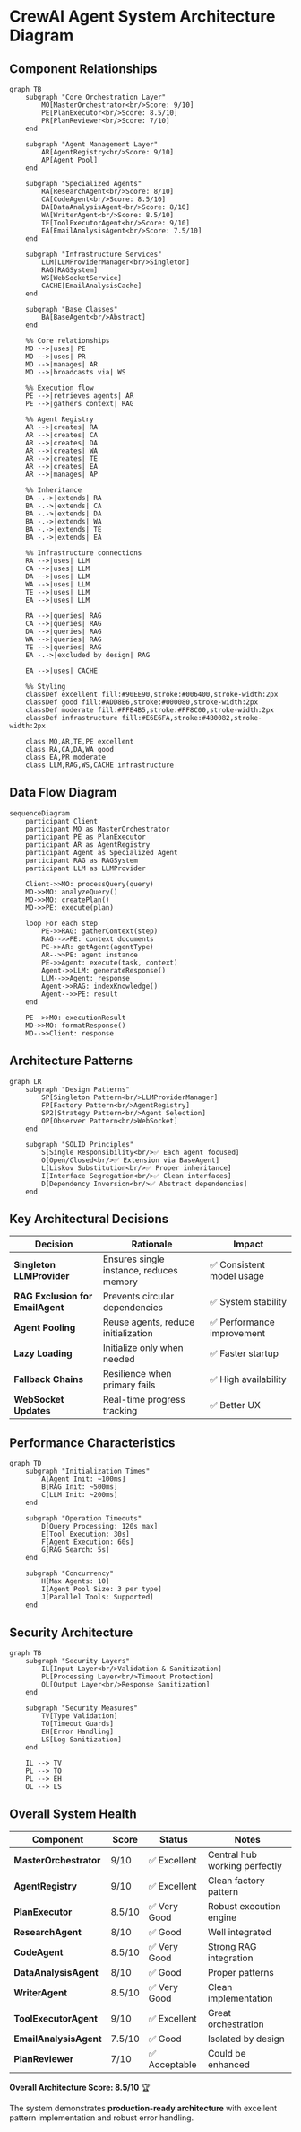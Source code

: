 # CrewAI Agent System Architecture Diagram

## Component Relationships

```mermaid
graph TB
    subgraph "Core Orchestration Layer"
        MO[MasterOrchestrator<br/>Score: 9/10]
        PE[PlanExecutor<br/>Score: 8.5/10]
        PR[PlanReviewer<br/>Score: 7/10]
    end
    
    subgraph "Agent Management Layer"
        AR[AgentRegistry<br/>Score: 9/10]
        AP[Agent Pool]
    end
    
    subgraph "Specialized Agents"
        RA[ResearchAgent<br/>Score: 8/10]
        CA[CodeAgent<br/>Score: 8.5/10]
        DA[DataAnalysisAgent<br/>Score: 8/10]
        WA[WriterAgent<br/>Score: 8.5/10]
        TE[ToolExecutorAgent<br/>Score: 9/10]
        EA[EmailAnalysisAgent<br/>Score: 7.5/10]
    end
    
    subgraph "Infrastructure Services"
        LLM[LLMProviderManager<br/>Singleton]
        RAG[RAGSystem]
        WS[WebSocketService]
        CACHE[EmailAnalysisCache]
    end
    
    subgraph "Base Classes"
        BA[BaseAgent<br/>Abstract]
    end
    
    %% Core relationships
    MO -->|uses| PE
    MO -->|uses| PR
    MO -->|manages| AR
    MO -->|broadcasts via| WS
    
    %% Execution flow
    PE -->|retrieves agents| AR
    PE -->|gathers context| RAG
    
    %% Agent Registry
    AR -->|creates| RA
    AR -->|creates| CA
    AR -->|creates| DA
    AR -->|creates| WA
    AR -->|creates| TE
    AR -->|creates| EA
    AR -->|manages| AP
    
    %% Inheritance
    BA -.->|extends| RA
    BA -.->|extends| CA
    BA -.->|extends| DA
    BA -.->|extends| WA
    BA -.->|extends| TE
    BA -.->|extends| EA
    
    %% Infrastructure connections
    RA -->|uses| LLM
    CA -->|uses| LLM
    DA -->|uses| LLM
    WA -->|uses| LLM
    TE -->|uses| LLM
    EA -->|uses| LLM
    
    RA -->|queries| RAG
    CA -->|queries| RAG
    DA -->|queries| RAG
    WA -->|queries| RAG
    TE -->|queries| RAG
    EA -.->|excluded by design| RAG
    
    EA -->|uses| CACHE
    
    %% Styling
    classDef excellent fill:#90EE90,stroke:#006400,stroke-width:2px
    classDef good fill:#ADD8E6,stroke:#000080,stroke-width:2px
    classDef moderate fill:#FFE4B5,stroke:#FF8C00,stroke-width:2px
    classDef infrastructure fill:#E6E6FA,stroke:#4B0082,stroke-width:2px
    
    class MO,AR,TE,PE excellent
    class RA,CA,DA,WA good
    class EA,PR moderate
    class LLM,RAG,WS,CACHE infrastructure
```

## Data Flow Diagram

```mermaid
sequenceDiagram
    participant Client
    participant MO as MasterOrchestrator
    participant PE as PlanExecutor
    participant AR as AgentRegistry
    participant Agent as Specialized Agent
    participant RAG as RAGSystem
    participant LLM as LLMProvider
    
    Client->>MO: processQuery(query)
    MO->>MO: analyzeQuery()
    MO->>MO: createPlan()
    MO->>PE: execute(plan)
    
    loop For each step
        PE->>RAG: gatherContext(step)
        RAG-->>PE: context documents
        PE->>AR: getAgent(agentType)
        AR-->>PE: agent instance
        PE->>Agent: execute(task, context)
        Agent->>LLM: generateResponse()
        LLM-->>Agent: response
        Agent->>RAG: indexKnowledge()
        Agent-->>PE: result
    end
    
    PE-->>MO: executionResult
    MO->>MO: formatResponse()
    MO-->>Client: response
```

## Architecture Patterns

```mermaid
graph LR
    subgraph "Design Patterns"
        SP[Singleton Pattern<br/>LLMProviderManager]
        FP[Factory Pattern<br/>AgentRegistry]
        SP2[Strategy Pattern<br/>Agent Selection]
        OP[Observer Pattern<br/>WebSocket]
    end
    
    subgraph "SOLID Principles"
        S[Single Responsibility<br/>✅ Each agent focused]
        O[Open/Closed<br/>✅ Extension via BaseAgent]
        L[Liskov Substitution<br/>✅ Proper inheritance]
        I[Interface Segregation<br/>✅ Clean interfaces]
        D[Dependency Inversion<br/>✅ Abstract dependencies]
    end
```

## Key Architectural Decisions

| Decision | Rationale | Impact |
|----------|-----------|---------|
| **Singleton LLMProvider** | Ensures single instance, reduces memory | ✅ Consistent model usage |
| **RAG Exclusion for EmailAgent** | Prevents circular dependencies | ✅ System stability |
| **Agent Pooling** | Reuse agents, reduce initialization | ✅ Performance improvement |
| **Lazy Loading** | Initialize only when needed | ✅ Faster startup |
| **Fallback Chains** | Resilience when primary fails | ✅ High availability |
| **WebSocket Updates** | Real-time progress tracking | ✅ Better UX |

## Performance Characteristics

```mermaid
graph TD
    subgraph "Initialization Times"
        A[Agent Init: ~100ms]
        B[RAG Init: ~500ms]
        C[LLM Init: ~200ms]
    end
    
    subgraph "Operation Timeouts"
        D[Query Processing: 120s max]
        E[Tool Execution: 30s]
        F[Agent Execution: 60s]
        G[RAG Search: 5s]
    end
    
    subgraph "Concurrency"
        H[Max Agents: 10]
        I[Agent Pool Size: 3 per type]
        J[Parallel Tools: Supported]
    end
```

## Security Architecture

```mermaid
graph TB
    subgraph "Security Layers"
        IL[Input Layer<br/>Validation & Sanitization]
        PL[Processing Layer<br/>Timeout Protection]
        OL[Output Layer<br/>Response Sanitization]
    end
    
    subgraph "Security Measures"
        TV[Type Validation]
        TO[Timeout Guards]
        EH[Error Handling]
        LS[Log Sanitization]
    end
    
    IL --> TV
    PL --> TO
    PL --> EH
    OL --> LS
```

## Overall System Health

| Component | Score | Status | Notes |
|-----------|-------|--------|-------|
| **MasterOrchestrator** | 9/10 | ✅ Excellent | Central hub working perfectly |
| **AgentRegistry** | 9/10 | ✅ Excellent | Clean factory pattern |
| **PlanExecutor** | 8.5/10 | ✅ Very Good | Robust execution engine |
| **ResearchAgent** | 8/10 | ✅ Good | Well integrated |
| **CodeAgent** | 8.5/10 | ✅ Very Good | Strong RAG integration |
| **DataAnalysisAgent** | 8/10 | ✅ Good | Proper patterns |
| **WriterAgent** | 8.5/10 | ✅ Very Good | Clean implementation |
| **ToolExecutorAgent** | 9/10 | ✅ Excellent | Great orchestration |
| **EmailAnalysisAgent** | 7.5/10 | ✅ Good | Isolated by design |
| **PlanReviewer** | 7/10 | ✅ Acceptable | Could be enhanced |

**Overall Architecture Score: 8.5/10** 🏆

The system demonstrates **production-ready architecture** with excellent pattern implementation and robust error handling.